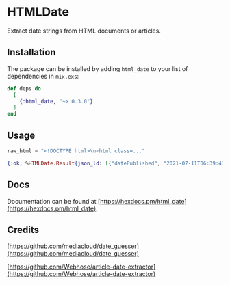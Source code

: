 # HTMLDate

Extract date strings from HTML documents or articles.

## Installation

The package can be installed by adding `html_date` to your list of dependencies in `mix.exs`:

```elixir
def deps do
  [
    {:html_date, "~> 0.3.0"}
  ]
end
```

## Usage

```elixir
raw_html = "<!DOCTYPE html>\n<html class=..."

{:ok, %HTMLDate.Result{json_ld: [{"datePublished", "2021-07-11T06:39:43+02:00"}, "/2021/07/09/"...]} = HTMLDate.parse(raw_html)
```

## Docs

Documentation can be found at [https://hexdocs.pm/html_date](https://hexdocs.pm/html_date).

## Credits

[https://github.com/mediacloud/date_guesser](https://github.com/mediacloud/date_guesser)

[https://github.com/Webhose/article-date-extractor](https://github.com/Webhose/article-date-extractor)
